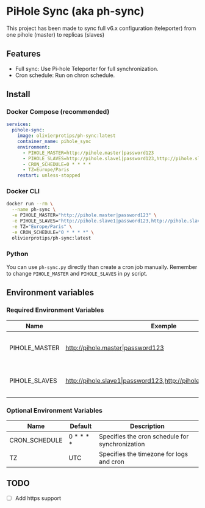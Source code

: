 # PiHole Sync (aka ph-sync)

This project has been made to sync full v6.x configuration (teleporter) from one pihole (master) to replicas (slaves)

## Features

- Full sync: Use Pi-hole Teleporter for full synchronization.
- Cron schedule: Run on chron schedule.

## Install

### Docker Compose (recommended)

```yml
services:
  pihole-sync:
    image: olivierprotips/ph-sync:latest
    container_name: pihole_sync
    environment:
      - PIHOLE_MASTER=http://pihole.master|password123
      - PIHOLE_SLAVES=http://pihole.slave1|password123,http://pihole.slave2|password123
      - CRON_SCHEDULE=0 * * * *
      - TZ=Europe/Paris
    restart: unless-stopped
```

### Docker CLI

```bash
docker run --rm \
  --name ph-sync \
  -e PIHOLE_MASTER="http://pihole.master|password123" \
  -e PIHOLE_SLAVES="http://pihole.slave1|password123,http://pihole.slave2|password123" \
  -e TZ="Europe/Paris" \
  -e CRON_SCHEDULE="0 * * * *" \
  olivierprotips/ph-sync:latest
```

### Python

You can use `ph-sync.py` directly than create a cron job manually. Remember to change `PIHOLE_MASTER` and `PIHOLE_SLAVES` in py script.

## Environment variables

### Required Environment Variables

| Name          | Exemple                                                             | Description                                          |
| ------------- | ------------------------------------------------------------------- | ---------------------------------------------------- |
| PIHOLE_MASTER | http://pihole.master\|password123                                   | Specifies the primary Pi-hole configuration          |
| PIHOLE_SLAVES | http://pihole.slave1\|password123,http://pihole.slave2\|password123 | Specifies the list of replica Pi-hole configurations |

### Optional Environment Variables

| Name          | Default   | Description                                     |
| ------------- | --------- | ----------------------------------------------- |
| CRON_SCHEDULE | 0 * * * * | Specifies the cron schedule for synchronization |
| TZ            | UTC       | Specifies the timezone for logs and cron        |

## TODO

- [ ] Add https support